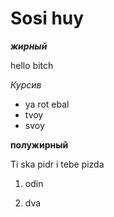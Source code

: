 # Sosi huy

***жирный***

hello bitch

*Курсив*

* ya rot ebal
* tvoy
* svoy

**полужирный**

Ti ska pidr i tebe pizda

1. odin

2. dva